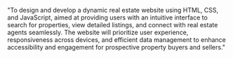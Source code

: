 "To design and develop a dynamic real estate website using HTML, CSS, and JavaScript, aimed at providing users with an intuitive interface to search for properties, 
view detailed listings, and connect with real estate agents seamlessly. The website will prioritize user experience, responsiveness across devices, and efficient
data management to enhance accessibility and engagement for prospective property buyers and sellers."
